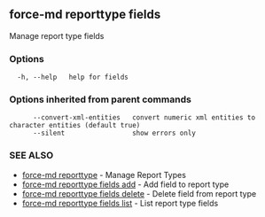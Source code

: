 ## force-md reporttype fields

Manage report type fields

### Options

```
  -h, --help   help for fields
```

### Options inherited from parent commands

```
      --convert-xml-entities   convert numeric xml entities to character entities (default true)
      --silent                 show errors only
```

### SEE ALSO

* [force-md reporttype](force-md_reporttype.md)	 - Manage Report Types
* [force-md reporttype fields add](force-md_reporttype_fields_add.md)	 - Add field to report type
* [force-md reporttype fields delete](force-md_reporttype_fields_delete.md)	 - Delete field from report type
* [force-md reporttype fields list](force-md_reporttype_fields_list.md)	 - List report type fields

